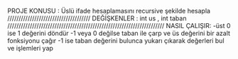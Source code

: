 PROJE KONUSU : Üslü ifade hesaplamasını recursive şekilde hesapla /////////////////////////////////////
DEĞİŞKENLER : int us , int taban //////////////////////////////////////////////////////////////////////
NASIL ÇALIŞIR: -üst 0 ise 1 değerini döndür 
               -1 veya 0 değilse taban ile çarp ve üs değerini bir azalt fonksiyonu çağır
               -1 ise taban değerini bulunca yukarı çıkarak değerleri bul ve işlemleri yap
